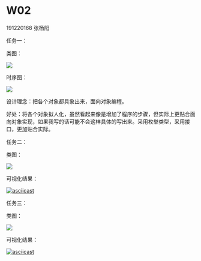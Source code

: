 # W02

191220168 张杨阳

任务一：

类图：

![](http://www.plantuml.com/plantuml/png/bL8zKYin3Evz2fVllSnUu5KXJHgA304QXiBP5Oi7hxtZ7o1aKj9HS0_EbNiWHrPsmsIOIILPihyVMTCGbO-fCqBR2Fv1rI2N3hEDc3mxtKZZLFFdRpa4vsC-BAFNjfKjn8LH5YjR8MgZGf2pj5ePME8zy59tlO4ER0oCMI7BtRrKeYeGFRu_Pgg8wKNrPz3E0Txs-1lq4tMzBHKP7u4oCVdPGfXhxcRU8Ilompwm1eXK7Wansi8DocGtwAnNFW2fAqxWjKuHIEmmuqjj5GvARWRuXGiwQcSp0UUoFQuZG2xTAfC8akmZ6Y1I3fcNNsGz9Gs5fqynup0zOetyH4V9w0P2H7VXlLgFnyq4E716CXJ5M2qxepia66pgvDmbtupNezoW1P6UGajXDHWws1dz9c6XaNqoMryf-qI3yfYTT7VUp0_x-Ej7bAMggd-qw_zt7--xpoz1ydAPdtE7pxd90-0U7k7a8p45swJEV0C0)

时序图：

![](http://www.plantuml.com/plantuml/png/PP7DIiD058NtynG3NVi2MKXnuzwTosW7AQI995EahiHM3QK_MAsLQf4kAiMV4X6qJPlsOPmxcQvy1MSwnWQ4a8HyzvnpJoRhKTEbnOA5QRv0hBnD43BtgUDYDYwpyPEuV1RLHnYMiUdXFQVauSmkiIpdw7SAn_wdl1Gz8EIOk3YpPHK98ZRDqn9UtZwmMLrHPOqpsouXTW9vemLXKq7FSQcIxf1S0iMe3tvBmKFBj15QPMzihdOmsBp7N_fm4SQDO8rKX86NtIQ_3rbKZwEHMDp1sK0k0Nu78RsWcjHlHcAWXAdFkXBCE-07Mlizgy7a0wOX32BU3k9fvUlaD6Me2oHA5YtYww5knsyc_BsDa1xu5yAcZVGS6x_gMDrPtV-AIKlDucv50TuRo7gYNzC6wsdrD20urtzGpAzaJIc3joPCP48LeIonS_B8Vm00)

设计理念：把各个对象都具象出来，面向对象编程。

好处：将各个对象拟人化，虽然看起来像是增加了程序的步骤，但实际上更贴合面向对象实现，如果我写的话可能不会这样具体的写出来。采用枚举类型，采用接口，更加贴合实际。



任务二：

类图：

![](http://www.plantuml.com/plantuml/png/dLEzxjCm4D_z51w1AWiZB7_Am09IrG0BOd2J8xLmxCXs2YZgoCR0U_1SVG_EEL_YLXKI_-a-plbzd9s749MFOs-4jX7y5zM0h1rcazYSd6wbSQfzyZGNmVcOYZfwRJlPGTmPPQ_6px4w2z4O5OBSZeU3WHhRuANk1mCzs1YOeKBEJv-b4bK6713jchSYu6zgUBI8sgglW6GJMeswELD3nYFCYTZS313mVPub0Mj2Di8Sc0mYjGj1HbluW7BP5JeSb0z0AhCZ-DwC4KZcklctsYfSc9nM-9qBEcet--DSTjTz14YjZygCK3f7E42e518nVv84vJHaec6SLyhy7PGRZewIuWH2HFVAU_MZv6C2N3OZ6OgYbClMw0mf9e1tgEZcgUH3z5Yafz1HE50u9TylLt-BEx79W0jhSrIsW_sRRQc3zdRVx_zSm_9K_tatvFIrCsxqqw8G5zfJXbT2mtApUsLRrqyY_p3U2-hCP-ZPLjKp-gzUN7xzlFp-8tYPQS2AUCPr6lAAUOObtFs8PCsZZCsJ1x3js9k_)

可视化结果：

[![asciicast](https://asciinema.org/a/JqWzINflDdXrMQxcB573ysdOI.svg)](https://asciinema.org/a/JqWzINflDdXrMQxcB573ysdOI)



任务三：

类图：

![](http://www.plantuml.com/plantuml/png/dLE_pjCm4D_z51w1AWiZB1yV0mj8LGCiYC5DZjJ2iIFRAKLHHpO6teFdwdjmplbIjwgG-artlhly_fpZXn2LZsDlXBOH_3VLWAmTPfDOxPrkfN6gVVOy7uBpCHtgwBNjP0TnRPIzQB_4qr68ngWGvEEutHgeiGnUwdumq8EDWHagvFpoLIfHPS01qIvvAmB-eOOdYwYj-Wv8Dg7Lg9iZ5MJSmPo8rLK30J_cNXAm9Db6c0EJGQHo8SXe2vzGBhj2XuFo0KXbTWI7Pen0Ci-RVw-jmeN9wGo_Ta57xMP_dClkieu0gVHPcH5AvmW729L2-NaIbDEGYOPnNYdp8rXXA3fAYWc4YEwDz-fdoVT1uTmXC-A8mO0CkOwJvTMMpFTJiHUyLnPjA8foCxp5F9CGM2kQl_ehyn3zbz9Jw2XiAUpJYb-BYZcMHOfL1bnOcvso7MpUFPOww8fk-RtlnfTNyT_VW9o-TSQDVbeKua9xol1kg5bkTgDiw_f9vBVflQ3AF4ClfAfUq1D-TVhzw_JdhyZ8SuCLSO_FgSahvXuUuUP796jkPMpkqB_4O0lI0zXsxCq_)

可视化结果：

[![asciicast](https://asciinema.org/a/Ga6cHoDe3pXZXqr8zha7V7pIo.svg)](https://asciinema.org/a/Ga6cHoDe3pXZXqr8zha7V7pIo)










